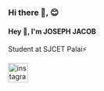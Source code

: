 ### Hi there 👋,  😊
#### Hey 👋, I'm JOSEPH JACOB
Student at SJCET Palai⚡


[<img src='https://cdn.jsdelivr.net/npm/simple-icons@3.0.1/icons/instagram.svg' alt='instagram' height='40'>](https://www.instagram.com/joseph__jacob__/) 
